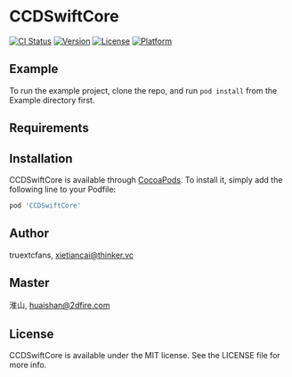 # CCDSwiftCore

[![CI Status](http://img.shields.io/travis/truextcfans/CCDSwiftCore.svg?style=flat)](https://travis-ci.org/truextcfans/CCDSwiftCore)
[![Version](https://img.shields.io/cocoapods/v/CCDSwiftCore.svg?style=flat)](http://cocoapods.org/pods/CCDSwiftCore)
[![License](https://img.shields.io/cocoapods/l/CCDSwiftCore.svg?style=flat)](http://cocoapods.org/pods/CCDSwiftCore)
[![Platform](https://img.shields.io/cocoapods/p/CCDSwiftCore.svg?style=flat)](http://cocoapods.org/pods/CCDSwiftCore)

## Example

To run the example project, clone the repo, and run `pod install` from the Example directory first.

## Requirements

## Installation

CCDSwiftCore is available through [CocoaPods](http://cocoapods.org). To install
it, simply add the following line to your Podfile:

```ruby
pod 'CCDSwiftCore'
```

## Author

truextcfans, xietiancai@thinker.vc

## Master

淮山, huaishan@2dfire.com

## License

CCDSwiftCore is available under the MIT license. See the LICENSE file for more info.
